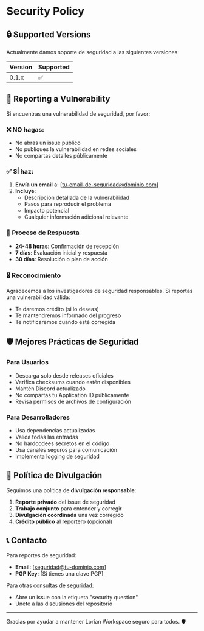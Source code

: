 # Security Policy

## 🔒 Supported Versions

Actualmente damos soporte de seguridad a las siguientes versiones:

| Version | Supported          |
| ------- | ------------------ |
| 0.1.x   | :white_check_mark: |

## 🚨 Reporting a Vulnerability

Si encuentras una vulnerabilidad de seguridad, por favor:

### ❌ NO hagas:
- No abras un issue público
- No publiques la vulnerabilidad en redes sociales
- No compartas detalles públicamente

### ✅ SÍ haz:
1. **Envía un email** a: [tu-email-de-seguridad@dominio.com]
2. **Incluye**:
   - Descripción detallada de la vulnerabilidad
   - Pasos para reproducir el problema
   - Impacto potencial
   - Cualquier información adicional relevante

### 📅 Proceso de Respuesta

- **24-48 horas**: Confirmación de recepción
- **7 días**: Evaluación inicial y respuesta
- **30 días**: Resolución o plan de acción

### 🎖️ Reconocimiento

Agradecemos a los investigadores de seguridad responsables. Si reportas una vulnerabilidad válida:

- Te daremos crédito (si lo deseas)
- Te mantendremos informado del progreso
- Te notificaremos cuando esté corregida

## 🛡️ Mejores Prácticas de Seguridad

### Para Usuarios
- Descarga solo desde releases oficiales
- Verifica checksums cuando estén disponibles
- Mantén Discord actualizado
- No compartas tu Application ID públicamente
- Revisa permisos de archivos de configuración

### Para Desarrolladores
- Usa dependencias actualizadas
- Valida todas las entradas
- No hardcodees secretos en el código
- Usa canales seguros para comunicación
- Implementa logging de seguridad

## 🔐 Política de Divulgación

Seguimos una política de **divulgación responsable**:

1. **Reporte privado** del issue de seguridad
2. **Trabajo conjunto** para entender y corregir
3. **Divulgación coordinada** una vez corregido
4. **Crédito público** al reportero (opcional)

## 📞 Contacto

Para reportes de seguridad:
- **Email**: [seguridad@tu-dominio.com]
- **PGP Key**: [Si tienes una clave PGP]

Para otras consultas de seguridad:
- Abre un issue con la etiqueta "security question"
- Únete a las discusiones del repositorio

---

Gracias por ayudar a mantener Lorian Workspace seguro para todos. 🛡️